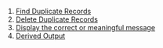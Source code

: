 1. [Find Duplicate Records](https://github.com/sonupachauri/sql/blob/main/Delete_Duplicate_Records.md)
2. [Delete Duplicate Records](https://github.com/sonupachauri/sql/blob/main/Delete_Duplicate_Records.md)
3. [Display the correct or meaningful message](https://github.com/sonupachauri/sql/blob/main/Q1-DS_Comments_and_Translation.md)
4. [Derived Output](https://github.com/sonupachauri/sql/blob/main/Q2-DS_Derive_Output.md)
